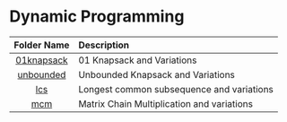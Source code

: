 # Dynamic Programming

|       Folder Name        | Description                                |
| :----------------------: | :----------------------------------------- |
| [01knapsack](01knapsack) | 01 Knapsack and Variations                 |
|  [unbounded](unbounded)  | Unbounded Knapsack and Variations          |
|        [lcs](lcs)        | Longest common subsequence and variations  |
|        [mcm](mcm)        | Matrix Chain Multiplication and variations |
